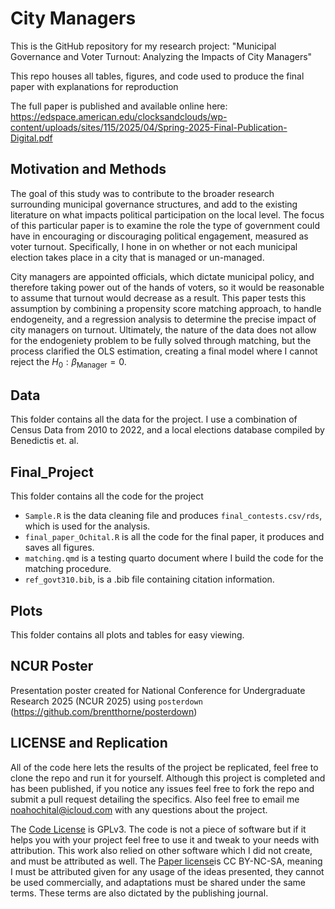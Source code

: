 # City Managers
This is the GitHub repository for my research project: "Municipal Governance and Voter Turnout: Analyzing the Impacts of City Managers"  

This repo houses all tables, figures, and code used to produce the final paper with explanations for reproduction  

The full paper is published and available online here: <https://edspace.american.edu/clocksandclouds/wp-content/uploads/sites/115/2025/04/Spring-2025-Final-Publication-Digital.pdf>  

## Motivation and Methods

The goal of this study was to contribute to the broader research surrounding municipal governance structures,
and add to the existing literature on what impacts political participation on the local level. The focus
of this particular paper is to examine the role the type of government could have in encouraging or discouraging political engagement,
measured as voter turnout. Specifically, I hone in on whether or not each municipal election takes place in a city that is managed or un-managed.  

City managers are appointed officials, which dictate municipal policy, and therefore taking power out of the hands of voters, so it would be reasonable to assume that turnout would decrease as a result.
This paper tests this assumption by combining a propensity score matching approach, to handle endogeneity, and a regression analysis to determine the precise impact of city managers on turnout.
Ultimately, the nature of the data does not allow for the endogeniety problem to be fully solved through matching, but the process clarified the OLS estimation, creating a final model where I cannot reject the $H_0: \beta_{\text{Manager}}=0$.


## Data
This folder contains all the data for the project. I use a combination of Census Data from 2010 to 2022, and a local elections database compiled by Benedictis et. al.  

## Final_Project
This folder contains all the code for the project

* `Sample.R` is the data cleaning file and produces `final_contests.csv/rds`, which is used for the analysis.  
* `final_paper_Ochital.R` is all the code for the final paper, it produces and saves all figures.  
* `matching.qmd` is a testing quarto document where I build the code for the matching procedure.  
* `ref_govt310.bib`, is a .bib file containing citation information.  

## Plots

This folder contains all plots and tables for easy viewing.  

## NCUR Poster
Presentation poster created for National Conference for Undergraduate Research 2025 (NCUR 2025) using `posterdown` (<https://github.com/brentthorne/posterdown>)

## LICENSE and Replication

All of the code here lets the results of the project be replicated, feel free to clone the repo and run it for yourself.
Although this project is completed and has been published, if you notice any issues feel free to fork the repo and submit a pull request detailing the specifics. Also feel free to email me <noahochital@icloud.com> with any questions about the project.  

The [Code License](LICENSE_code) is GPLv3. The code is not a piece of software but if it helps you with your project feel free to use it and tweak to your needs with attribution. This work also relied on other software which I did not create, and must be attributed as well. 
The [Paper license](LICENSE_paper)is CC BY-NC-SA, meaning I must be attributed given for any usage of the ideas presented, they cannot be used commercially, and adaptations must be shared under the same terms. These terms are also dictated by the publishing journal.




